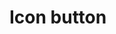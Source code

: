 # Icon button

<script setup>
import { HFloatingActionButton } from '../../src/'
import Preview from '../Preview.vue'
import PencilOutline from '~icons/mdi/pencil-outline'

const previewOptions = {
    example: {
        kind: 'select',
        default: 'small',
        label: 'Example',
        options: [
            {
                value: 'small',
                label: 'Small'
            },
            {
                value: 'large',
                label: 'Large'
            },
            {
                value: 'extended',
                label: 'Extended'
            },
        ]
    },
    color: {
        kind: 'select',
        default: 'surface',
        label: 'Color',
        options: [
            {
                value: 'surface',
                label: 'Surface'
            },
            {
                value: 'secondary',
                label: 'Secondary'
            },
            {
                value: 'tertiary',
                label: 'Tertiary'
            },
        ]
    }
}
</script>

<preview :options="previewOptions" v-slot="{ state }">
    <div style="display: flex; flex-direction: column; align-items: end;" v-if="state.example === 'small'">
        <h-floating-action-button kind="small" :color="state.color">
            <pencil-outline />
        </h-floating-action-button>
        <h-floating-action-button kind="small" :color="state.color">
            <pencil-outline />
        </h-floating-action-button>
        <h-floating-action-button kind="small" :color="state.color">
            <pencil-outline />
        </h-floating-action-button>
        <h-floating-action-button kind="standard" :color="state.color">
            <pencil-outline />
        </h-floating-action-button>
    </div>
    <h-floating-action-button kind="large" :color="state.color" v-else-if="state.example === 'large'">
        <pencil-outline />
    </h-floating-action-button>
    <h-floating-action-button kind="extended" :color="state.color" content="New post" v-else>
        <pencil-outline />
    </h-floating-action-button>
</preview>